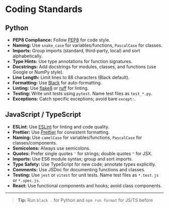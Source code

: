 # Coding Standards

## Python

- **PEP8 Compliance:** Follow [PEP8](https://peps.python.org/pep-0008/) for code style.
- **Naming:** Use `snake_case` for variables/functions, `PascalCase` for classes.
- **Imports:** Group imports (standard, third-party, local) and sort alphabetically.
- **Type Hints:** Use type annotations for function signatures.
- **Docstrings:** Add docstrings for modules, classes, and functions (use Google or NumPy style).
- **Line Length:** Limit lines to 88 characters (Black default).
- **Formatting:** Use [Black](https://github.com/psf/black) for auto-formatting.
- **Linting:** Use [flake8](https://flake8.pycqa.org/) or [ruff](https://github.com/astral-sh/ruff) for linting.
- **Testing:** Write unit tests using `pytest`. Name test files as `test_*.py`.
- **Exceptions:** Catch specific exceptions; avoid bare `except:`.

## JavaScript / TypeScript

- **ESLint:** Use [ESLint](https://eslint.org/) for linting and code quality.
- **Prettier:** Use [Prettier](https://prettier.io/) for consistent formatting.
- **Naming:** Use `camelCase` for variables/functions, `PascalCase` for classes/components.
- **Semicolons:** Always use semicolons.
- **Quotes:** Prefer single quotes `'` for strings; double quotes `"` for JSX.
- **Imports:** Use ES6 module syntax; group and sort imports.
- **Type Safety:** Use TypeScript for new code; annotate types explicitly.
- **Comments:** Use JSDoc for documenting functions and classes.
- **Testing:** Use `jest` or `vitest` for unit tests. Name test files as `*.test.js` or `*.spec.js`.
- **React:** Use functional components and hooks; avoid class components.

---

> **Tip:** Run `black .` for Python and `npm run format` for JS/TS before
